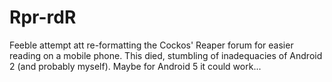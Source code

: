 # Rpr-rdR
Feeble attempt att re-formatting the Cockos' Reaper forum for easier reading on a mobile phone.
This died, stumbling of inadequacies of Android 2 (and probably myself). Maybe for Android 5 it could work...
